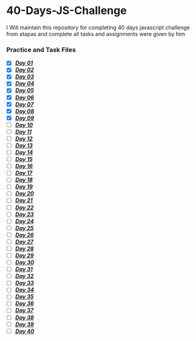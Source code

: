 # 40-Days-JS-Challenge
I Will maintain this repository for completing 40 days javascript challenge from atapas and complete all tasks and assignments were given by him

### Practice and Task Files
- [x]  [***Day 01***](./Day_01/)
- [x]  [***Day 02***](./Day_02/)
- [x]  [***Day 03***](./Day_03/)
- [x]  [***Day 04***](./Day_04/)
- [x]  [***Day 05***](./Day_05/)
- [x]  [***Day 06***](./Day_06/)
- [x]  [***Day 07***](./Day_07/)
- [x]  [***Day 08***](./Day_08/)
- [x]  [***Day 09***](./Day_09/)
- [ ]  [***Day 10***](./Day_10/)
- [ ]  [***Day 11***](./Day_11/)
- [ ]  [***Day 12***](./Day_12/)
- [ ]  [***Day 13***](./Day_13/)
- [ ]  [***Day 14***](./Day_14/)
- [ ]  [***Day 15***](./Day_15/)
- [ ]  [***Day 16***](./Day_16/)
- [ ]  [***Day 17***](./Day_17/)
- [ ]  [***Day 18***](./Day_18/)
- [ ]  [***Day 19***](./Day_19/)
- [ ]  [***Day 20***](./Day_20/)
- [ ]  [***Day 21***](./Day_21/)
- [ ]  [***Day 22***](./Day_22/)
- [ ]  [***Day 23***](./Day_23/)
- [ ]  [***Day 24***](./Day_24/)
- [ ]  [***Day 25***](./Day_25/)
- [ ]  [***Day 26***](./Day_26/)
- [ ]  [***Day 27***](./Day_27/)
- [ ]  [***Day 28***](./Day_28/)
- [ ]  [***Day 29***](./Day_29/)
- [ ]  [***Day 30***](./Day_30/)
- [ ]  [***Day 31***](./Day_31/)
- [ ]  [***Day 32***](./Day_32/)
- [ ]  [***Day 33***](./Day_33/)
- [ ]  [***Day 34***](./Day_34/)
- [ ]  [***Day 35***](./Day_35/)
- [ ]  [***Day 36***](./Day_36/)
- [ ]  [***Day 37***](./Day_37/)
- [ ]  [***Day 38***](./Day_38/)
- [ ]  [***Day 39***](./Day_39/)
- [ ]  [***Day 40***](./Day_40/)
